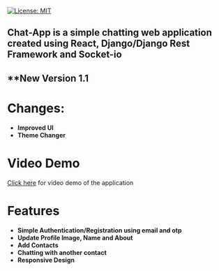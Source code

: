 [![License: MIT](https://img.shields.io/badge/License-MIT-yellow.svg)](https://opensource.org/licenses/MIT)

## **Chat-App is a simple chatting web application created using React, Django/Django Rest Framework and Socket-io**
## **New Version 1.1
# Changes:
* **Improved UI**
* **Theme Changer**

# Video Demo
[Click here](https://youtu.be/vg6AfanZNb0) for video demo of the application

# Features


* **Simple Authentication/Registration using email and otp**
* **Update Profile Image, Name and About**
* **Add Contacts**
* **Chatting with another contact**
* **Responsive Design**
